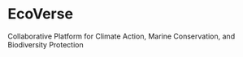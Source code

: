 # EcoVerse
Collaborative Platform for Climate Action, Marine Conservation, and Biodiversity Protection
